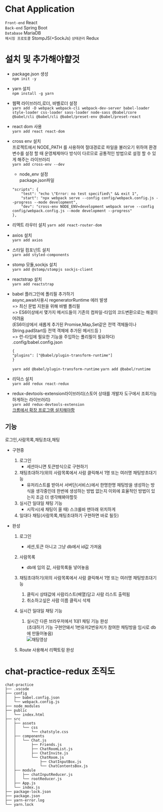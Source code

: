 # Chat Application

`Front-end` React  
`Back-end` Spring Boot   
`Database` MariaDB  
`메시징 프로토콜` StompJS(+SockJs)
`상태관리` Redux

# 설치 및 추가해야햘것
- package.json 생성  
`npm init -y`

- yarn 설치  
`npm install -g yarn`
- 웹팩 라이브러리,로더, 바벨로더 설정  
`yarn add -D webpack webpack-cli webpack-dev-server babel-loader style-loader css-loader sass-loader node-sass @babel/core @babel/cli @babel/cli @babel/preset-env @babel/preset-react`
- react dom 사용  
`yarn add react react-dom`
- cross env 설치  
프로젝트에서 NODE_PATH 를 사용하여 절대경로로 파일을 불러오기 위하여 환경 변수를 설정 할 때 운영체제마다 방식이 다르므로 공통적인 방법으로 설정 할 수 있게 해주는 라이브러리  
`yarn add cross-env --dev`  
    - node_env 설정  
    package.json파일  
    ```
   "scripts": {
        "test": "echo \"Error: no test specified\" && exit 1",
        "start": "npx webpack serve --config config/webpack.config.js --progress --mode development",
        "dev": "cross-env NODE_ENV=development webpack serve --config config/webpack.config.js --mode development --progress"
    },
    ```

- 리액트 라우터 설치
`yarn add react-router-dom`
- axios 설치  
`yarn add axios`
- 스타일 컴포넌트 설치  
`yarn add styled-components`
- stomp 모듈,sockjs 설치  
`yarn add @stomp/stompjs sockjs-client`
- reactstrap 설치  
`yarn add reactstrap`  
- babel 플러그인에 폴리필 추가하기  
    async,await사용시 regeneratorRuntime 에러 발생  
    => 최신 문법 지원을 위해 바벨 폴리필  
    => ES6이상에서 몇가지 메서드들이 기존의 컴파일-타임의 코드변환으로는 해결이 어려움  
    (ES6이상에서 새롭게 추가된 Promise,Map,Set같은 전역 객체들이나 String.padStart등 전역 객체에 추가된 메서드등 )  
    => 런-타입에 필요한 기능을 주입하는 폴리필이 필요하다)   
    .config/babel.config.json  
    ```
    {
    "plugins": ["@babel/plugin-transform-runtime"]
    }
    ```
    `yarn add @babel/plugin-transform-runtime`
    `yarn add @babel/runtime`
- 리덕스 설치  
`yarn add redux react-redux`
- redux-devtools-extension라이브러리(스토어 상태를 개발자 도구에서 조회가능하게하는 라이브러리)  
`yarn add redux-devtools-extension`  
 [크롬에서 확장 프로그램 설치해야함](https://chrome.google.com/webstore/detail/redux-devtools/lmhkpmbekcpmknklioeibfkpmmfibljd)

## 기능  
로그인,사람목록,채팅초대,채팅

- 구현중  
    1. 로그인
        - 세션아니면 토큰방식으로 구현하기
    2. 채팅초대하기(위의 사람목록에서 사람 클릭해서 1명 또는 여러명 채팅방초대기능   
        - 유저리스트를 받아서 서버단(서비스)에서 한명한명 채팅방을 생성하는 방식을 생각중인데  한번에 생성하는 방법 없는지 이외에 효율적인 방법이 있는지 조금   더 생각해봐야할듯
    3. 실시간 일대일 채팅 기능
        - 시작시(새 채팅이 올 때) 스크롤바 맨아래 위치하게
    4. 일대다 채팅(사람목록,채팅초대하기 구현하면 바로 될듯)  

   
- 완성  
    1. 로그인   
        - 세션,토큰 아니고 그냥 db에서 id값 가져옴  
    2. 사람목록  
        - db에 임의 값, 사람목록들 넣어놓음  
    3. 채팅초대하기(위의 사람목록에서 사람 클릭해서 1명 또는 여러명 채팅방초대기능   
        1. 클릭시 상태값에 사람리스트(배열)담고 사람 리스트 출력됨  
        2. 취소하고싶은 사람 이름 클릭시 삭제  
        
    4. 실시간 일대일 채팅 기능  
        1. 실시간 다른 브라우저에서 1대1 채팅 기능 완성  
                (초대하기 기능 구현안돼서 1번유저2번유저가 참여한 채팅방을 임시로 db에 만들어놓음)    
        ![채팅영상](https://user-images.githubusercontent.com/60701130/159219500-6a4b8b83-f370-4f35-8e77-543a761184bf.gif)  
    5. Route 사용해서 리팩토링 완성

# chat-practice-redux 조직도  
```
chat-practice  
├── .vscode  
├── config
│   ├── babel.config.json  
│   └── webpack.config.js  
├── node_modules  
├── public  
│   └── index.html  
├── src  
│   ├── assets  
│   │   └── css  
│   │       └── chatstyle.css  
│   ├── components  
│   │   └── Chat.js  
│   │       ├── Friends.js  
│   │       ├── ChatRoomList.js  
│   │       ├── ChatInvite.js  
│   │       └── ChatRoom.js  
│   │           ├── ChatInputBox.js  
│   │           └── ChatContentsBox.js  
│   ├── module
│   │   ├── chatInputReducer.js
│   │   └── rootReducer.js
│   ├── App.js  
│   └── index.js  
├── package-lock.json  
├── package.json  
├── yarn-error.log  
└── yarn.lock  
```
